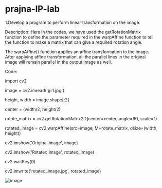 # prajna-IP-lab
1.Develop a program to perform linear transformation on the image.

Description:
Here in the codes, we have used the getRotationMatrix function to define the parameter required in the warpAffine function to tell the function to make a matrix that can give a required rotation angle.

The warpAffine() function applies an affine transformation to the image. After applying affine transformation, all the parallel lines in the original image will remain parallel in the output image as well.



Code:

 import cv2
 
image = cv2.imread('girl.jpg')

height, width = image.shape[:2]

center = (width/2, height/2)

rotate_matrix = cv2.getRotationMatrix2D(center=center, angle=60, scale=1)

rotated_image = cv2.warpAffine(src=image, M=rotate_matrix, dsize=(width, height))

cv2.imshow('Original image', image)

cv2.imshow('Rotated image', rotated_image)

cv2.waitKey(0)

cv2.imwrite('rotated_image.jpg', rotated_image)


![image](https://user-images.githubusercontent.com/95853471/148199172-6c51b81e-3fa0-4f87-9c37-5361d8173cee.png)
